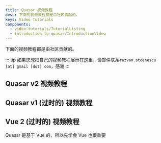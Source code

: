 ```yaml
---
title: Quasar 视频教程
desc: 下面的视频教程都是由社区贡献的。
keys: Video Tutorials
components:
  - video-tutorials/TutorialListing
  - introduction-to-quasar/IntroductionVideo
---
```


<introduction-video />

下面的视频教程都是由社区贡献的。

::: tip
如果您想把自己的视频教程展示在这里，请邮件联系`razvan.stoenescu [at] gmail [dot] com`，感谢
:::

## Quasar v2 视频教程

<tutorial-listing which="quasar-v2" />

## Quasar v1 (过时的) 视频教程

<tutorial-listing which="quasar-v1" />

## Vue 2 (过时的) 视频教程

Quasar 是基于 Vue 的，所以先学会 Vue 也很重要

<tutorial-listing which="vue" />
